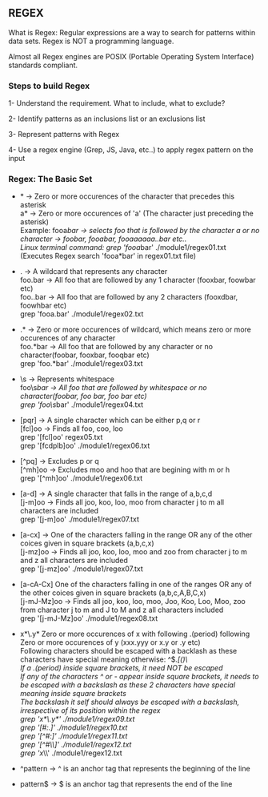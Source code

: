 ## REGEX

What is Regex: Regular expressions are a way to search for patterns within data sets.
Regex is NOT a programming language.

Almost all Regex engines are POSIX (Portable Operating System Interface) standards compliant.

### Steps to build Regex
1- Understand the requirement. What to include, what to exclude?

2- Identify patterns as an inclusions list or an exclusions list

3- Represent patterns with Regex

4- Use a regex engine (Grep, JS, Java, etc..) to apply regex pattern on the input

### Regex: The Basic Set
- \* -> Zero or more occurences of the character that precedes this asterisk <br>
a* -> Zero or more occurences of 'a' (The character just preceding the asterisk) <br>
Example: fooa*bar -> selects foo that is followed by the character a or no character -> foobar, fooabar, fooaaaaaa..bar etc.. <br>
Linux terminal command: grep 'fooa*bar' ./module1/regex01.txt (Executes Regex search 'fooa*bar' in regex01.txt file)

- . -> A wildcard that represents any character<br>
foo.bar -> All foo that are followed by any 1 character (fooxbar, foowbar etc)<br>
foo..bar -> All foo that are followed by any 2 characters (fooxdbar, foowhbar etc)<br>
grep 'fooa.bar' ./module1/regex02.txt

- .\* -> Zero or more occurences of wildcard, which means zero or more occurences of any character<br>
foo.*bar -> All foo that are followed by any character or no character(foobar, fooxbar, fooqbar etc)<br>
grep 'foo.*bar' ./module1/regex03.txt

- \s -> Represents whitespace<br>
foo\s*bar -> All foo that are followed by whitespace or no character(foobar, foo bar, foo  bar etc)<br>
grep 'foo\s*bar' ./module1/regex04.txt

- [pqr] -> A single character which can be either p,q or r<br>
[fcl]oo -> Finds all foo, coo, loo<br>
grep '[fcl]oo' regex05.txt <br>
grep '[fcdplb]oo' ./module1/regex06.txt

- [^pq] -> Excludes p or q<br>
[^mh]oo -> Excludes moo and hoo that are begining with m or h <br>
grep '[^mh]oo' ./module1/regex06.txt 

- [a-d] -> A single character that falls in the range of a,b,c,d <br>
[j-m]oo -> Finds all joo, koo, loo, moo from character j to m all characters are included <br>
grep '[j-m]oo' ./module1/regex07.txt <br>

- [a-cx] -> One of the characters falling in the range OR any of the other coices given in square brackets (a,b,c,x) <br>
[j-mz]oo -> Finds all joo, koo, loo, moo and zoo from character j to m and z all characters are included <br>
grep '[j-mz]oo' ./module1/regex07.txt

- [a-cA-Cx] One of the characters falling in one of the ranges OR any of the other coices given in square brackets (a,b,c,A,B,C,x) <br>
[j-mJ-Mz]oo -> Finds all joo, koo, loo, moo, Joo, Koo, Loo, Moo, zoo from character j to m and J to M and z all characters included <br>
grep '[j-mJ-Mz]oo' ./module1/regex08.txt

- x*\\.y* Zero or more occurences of x with following .(period) following Zero or more occurences of y (xxx.yyy or x.y or .y etc) <br>
Following characters should be escaped with a backlash as these characters have special meaning otherwise: ^$*.[()\ <br>
If a .(period) inside square brackets, it need NOT be escaped <br>
If any of the characters ^ or - appear inside square brackets, it needs to be escaped with a backslash as these 2 characters have special meaning inside square brackets <br>
The backslash it self should always be escaped with a backslash, irrespective of its position within the regex <br>
grep 'x&#42;&#92;.y&#42;' ./module1/regex09.txt <br>
grep '[#:.]' ./module1/regex10.txt <br>
grep '[^#:]' ./module1/regex11.txt <br> 
grep '[^#&#92;&#92;]' ./module1/regex12.txt <br>
grep 'x*&#92;&#92;' ./module1/regex12.txt

- ^pattern -> ^ is an anchor tag that represents the beginning of the line<br>
- pattern$ -> $ is an anchor tag that represents the end of the line<br>